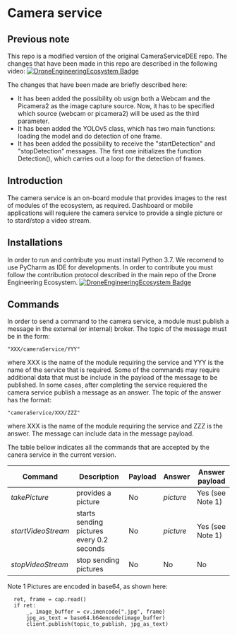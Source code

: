 # Camera service

## Previous note
This repo is a modified version of the original CameraServiceDEE repo. The changes that have been made in this repo are described in the following video:
[![DroneEngineeringEcosystem Badge](https://img.shields.io/badge/DEE-code_camera_service-pink.svg)](https://www.youtube.com/watch?v=DdhoyLpu8eM)
     
The changes that have been made are briefly described here:
- It has been added the possibility ob usign both a Webcam and the Picamera2 as the image capture source. Now, it has to be specified which source (webcam or picamera2) will be used as the third parameter.
- It has been added the YOLOv5 class, which has two main functions: loading the model and do detection of one frame.
- It has been added the possibility to receive the "startDetection" and "stopDetection" messages. The first one initializes the function Detection(), which carries out a loop for the detection of frames.

## Introduction
The camera service is an on-board module that provides images to the rest of modules of the ecosystem, as required.
Dashboard or mobile applications will requiere the camera service to provide a single picture or to stard/stop a video stream.

## Installations
In order to run and contribute you must install Python 3.7. We recomend to use PyCharm as IDE for developments.
In order to contribute you must follow the contribution protocol described in the main repo of the Drone Engineering Ecosystem.
[![DroneEngineeringEcosystem Badge](https://img.shields.io/badge/DEE-MainRepo-brightgreen.svg)](https://github.com/dronsEETAC/DroneEngineeringEcosystemDEE)


## Commands
In order to send a command to the camera service, a module must publish a message in the external (or internal) broker. The topic of the message must be in the form:
```
"XXX/cameraService/YYY"
```
where XXX is the name of the module requiring the service and YYY is the name of the service that is required. Some of the commands may require additional data that must be include in the payload of the message to be published.
In some cases, after completing the service requiered the camera service publish a message as an answer. The topic of the answer has the format:
```
"cameraService/XXX/ZZZ"
```
where XXX is the name of the module requiring the service and ZZZ is the answer. The message can include data in the message payload.

The table bellow indicates all the commands that are accepted by the canera service in the current version.

Command | Description | Payload | Answer | Answer payload
--- | --- | --- | --- |---
*takePicture* | provides a picture | No | *picture* | Yes (see Note 1)
*startVideoStream* | starts sending pictures every 0.2 seconds | No | *picture* |Yes (see Note 1)
*stopVideoStream* | stop sending pictures | No | No | No

Note 1
Pictures are encoded in base64, as shown here:
```
  ret, frame = cap.read()
  if ret:
      _, image_buffer = cv.imencode(".jpg", frame)
      jpg_as_text = base64.b64encode(image_buffer)
      client.publish(topic_to_publish, jpg_as_text)
```
